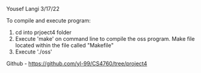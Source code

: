 Yousef Langi 3/17/22

To compile and execute program:
1. cd into prjoect4 folder
2. Execute 'make' on command line to compile the oss program. Make file located within the file called "Makefile" 
3. Execute './oss'

Github - https://github.com/yl-99/CS4760/tree/project4